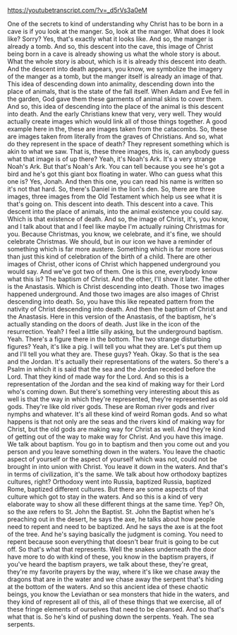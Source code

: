 https://youtubetranscript.com/?v=_d5rVs3a0eM

 One of the secrets to kind of understanding why Christ has to be born in a cave is if you look at the manger. So, look at the manger. What does it look like? Sorry? Yes, that's exactly what it looks like. And so, the manger is already a tomb. And so, this descent into the cave, this image of Christ being born in a cave is already showing us what the whole story is about. What the whole story is about, which is it is already this descent into death. And the descent into death appears, you know, we symbolize the imagery of the manger as a tomb, but the manger itself is already an image of that. This idea of descending down into animality, descending down into the place of animals, that is the state of the fall itself. When Adam and Eve fell in the garden, God gave them these garments of animal skins to cover them. And so, this idea of descending into the place of the animal is this descent into death. And the early Christians knew that very, very well. They would actually create images which would link all of those things together. A good example here in the, these are images taken from the catacombs. So, these are images taken from literally from the graves of Christians. And so, what do they represent in the space of death? They represent something which is akin to what we saw. That is, these three images, this is, can anybody guess what that image is of up there? Yeah, it's Noah's Ark. It's a very strange Noah's Ark. But that's Noah's Ark. You can tell because you see he's got a bird and he's got this giant box floating in water. Who can guess what this one is? Yes, Jonah. And then this one, you can read his name is written so it's not that hard. So, there's Daniel in the lion's den. So, there are three images, three images from the Old Testament which help us see what it is that's going on. This descent into death. This descent into a cave. This descent into the place of animals, into the animal existence you could say. Which is that existence of death. And so, the image of Christ, it's, you know, and I talk about that and I feel like maybe I'm actually ruining Christmas for you. Because Christmas, you know, we celebrate, and it's fine, we should celebrate Christmas. We should, but in our icon we have a reminder of something which is far more austere. Something which is far more serious than just this kind of celebration of the birth of a child. There are other images of Christ, other icons of Christ which happened underground you would say. And we've got two of them. One is this one, everybody know what this is? The baptism of Christ. And the other, I'll show it later. The other is the Anastasis. Which is Christ descending into death. Those two images happened underground. And those two images are also images of Christ descending into death. So, you have this like repeated pattern from the nativity of Christ descending into death. And then the baptism of Christ and the Anastasis. Here in this version of the Anastasis, of the baptism, he's actually standing on the doors of death. Just like in the icon of the resurrection. Yeah? I feel a little silly asking, but the underground baptism. Yeah. There's a figure there in the bottom. The two strange disturbing figures? Yeah, it's like a pig. I will tell you what they are. Let's put them up and I'll tell you what they are. These guys? Yeah. Okay. So that is the sea and the Jordan. It's actually their representations of the waters. So there's a Psalm in which it is said that the sea and the Jordan receded before the Lord. That they kind of made way for the Lord. And so this is a representation of the Jordan and the sea kind of making way for their Lord who's coming down. But there's something very interesting about this as well is that the way in which they're represented, they're represented as old gods. They're like old river gods. These are Roman river gods and river nymphs and whatever. It's all these kind of weird Roman gods. And so what happens is that not only are the seas and the rivers kind of making way for Christ, but the old gods are making way for Christ as well. And they're kind of getting out of the way to make way for Christ. And you have this image. We talk about baptism. You go in to baptism and then you come out and you person and you leave something down in the waters. You leave the chaotic aspect of yourself or the aspect of yourself which was not, could not be brought in into union with Christ. You leave it down in the waters. And that's in terms of civilization, it's the same. We talk about how orthodoxy baptizes cultures, right? Orthodoxy went into Russia, baptized Russia, baptized Rome, baptized different cultures. But there are some aspects of that culture which got to stay in the waters. And so this is a kind of very elaborate way to show all these different things at the same time. Yep? Oh, so the axe refers to St. John the Baptist. St. John the Baptist when he's preaching out in the desert, he says the axe, he talks about how people need to repent and need to be baptized. And he says the axe is at the foot of the tree. And he's saying basically the judgment is coming. You need to repent because soon everything that doesn't bear fruit is going to be cut off. So that's what that represents. Well the snakes underneath the door have more to do with kind of these, you know in the baptism prayers, if you've heard the baptism prayers, we talk about these, they're great, they're my favorite prayers by the way, where it's like we chase away the dragons that are in the water and we chase away the serpent that's hiding at the bottom of the waters. And so this ancient idea of these chaotic beings, you know the Leviathan or sea monsters that hide in the waters, and they kind of represent all of this, all of these things that we exercise, all of these fringe elements of ourselves that need to be cleansed. And so that's what that is. So he's kind of pushing down the serpents. Yeah. The sea serpents.
